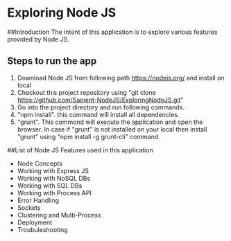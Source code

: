 # Exploring Node JS

##Introduction
The intent of this application is to explore various features provided by Node JS.

## Steps to run the app
1. Download Node JS from following path https://nodejs.org/ and install on local
2. Checkout this project repository using "git clone https://github.com/Sapient-NodeJS/ExploringNodeJS.git"
3. Go into the project directory and run following commands. 
4. "npm install". this command will install all dependencies.
5. "grunt". This commond will execute the application and open the browser. In case if "grunt" is not installed on your local then install "grunt" using "npm install -g grunt-cli" command. 

##List of Node JS Features used in this application
- Node Concepts
- Working with Express JS
- Working with NoSQL DBs
- Working with SQL DBs
- Working with Process API
- Error Handling
- Sockets
- Clustering and Multi-Process
- Deployment
- Troubuleshooting
